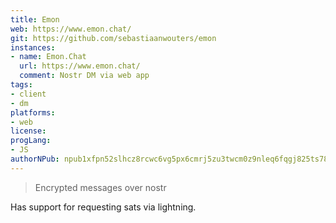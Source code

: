 ```yaml
---
title: Emon
web: https://www.emon.chat/
git: https://github.com/sebastiaanwouters/emon
instances:
- name: Emon.Chat
  url: https://www.emon.chat/
  comment: Nostr DM via web app
tags:
- client
- dm
platforms:
- web
license:
progLang:
- JS
authorNPub: npub1xfpn52slhcz8rcwc6vg5px6cmrj5zu3twcm0z9nleq6fqgj825ts78h0sd 
---
```


> Encrypted messages over nostr

Has support for requesting sats via lightning.

